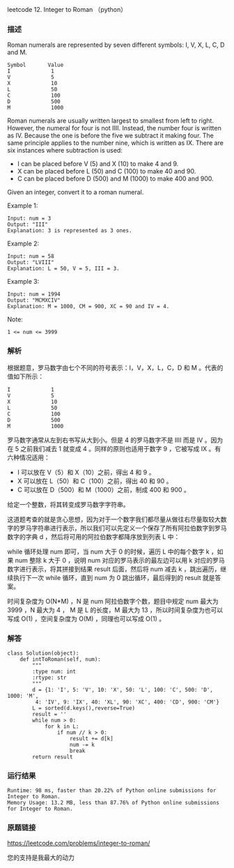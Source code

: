 leetcode 12. Integer to Roman （python）




### 描述

Roman numerals are represented by seven different symbols: I, V, X, L, C, D and M.

	Symbol       Value
	I             1
	V             5
	X             10
	L             50
	C             100
	D             500
	M             1000

Roman numerals are usually written largest to smallest from left to right. However, the numeral for four is not IIII. Instead, the number four is written as IV. Because the one is before the five we subtract it making four. The same principle applies to the number nine, which is written as IX. There are six instances where subtraction is used:

* I can be placed before V (5) and X (10) to make 4 and 9. 
* X can be placed before L (50) and C (100) to make 40 and 90. 
* C can be placed before D (500) and M (1000) to make 400 and 900.

Given an integer, convert it to a roman numeral.

Example 1:


	Input: num = 3
	Output: "III"
	Explanation: 3 is represented as 3 ones.
	
Example 2:


	Input: num = 58
	Output: "LVIII"
	Explanation: L = 50, V = 5, III = 3.

Example 3:



	Input: num = 1994
	Output: "MCMXCIV"
	Explanation: M = 1000, CM = 900, XC = 90 and IV = 4.

Note:

	1 <= num <= 3999


### 解析

根据题意，罗马数字由七个不同的符号表示：I，V，X，L，C，D 和 M 。代表的值如下所示：

	I             1
	V             5
	X             10
	L             50
	C             100
	D             500
	M             1000
	
罗马数字通常从左到右书写从大到小。但是 4 的罗马数字不是 IIII 而是 IV 。因为在 5 之前我们减去 1 就变成 4 。同样的原则也适用于数字 9 ，它被写成 IX 。有六种情况适用：

* I 可以放在 V（5）和 X（10）之前，得出 4 和 9 。
* X 可以放在 L（50）和 C（100）之前，得出 40 和 90 。
* C 可以放在 D（500）和 M（1000）之前，制成 400 和 900 。

给定一个整数，将其转变成罗马数字字符串。

这道题考查的就是贪心思想，因为对于一个数字我们都尽量从做往右尽量取较大数字的罗马字符串进行表示，所以我们可以先定义一个保存了所有阿拉伯数字到罗马数字的字典 d ，然后将可用的阿拉伯数字都降序放到列表 L 中：

while 循环处理 num 即可，当 num 大于 0 的时候，遍历 L 中的每个数字 k ，如果 num 整除 k 大于 0 ，说明 num 对应的罗马表示的最左边可以用 k 对应的罗马数字进行表示，将其拼接到结果 result 后面，然后将 num 减去 k ，跳出遍历，继续执行下一次 while 循环，直到 num 为 0 跳出循环，最后得到的 result 就是答案。

时间复杂度为 O(N\*M) ，N 是 num 阿拉伯数字个数，题目中规定 num 最大为 3999 ，N 最大为 4 ， M 是 L 的长度，M 最大为 13 ，所以时间复杂度为也可以写成 O(1) ，空间复杂度为 O(M) ，同理也可以写成 O(1) 。

### 解答

	class Solution(object):
	    def intToRoman(self, num):
	        """
	        :type num: int
	        :rtype: str
	        """
	        d = {1: 'I', 5: 'V', 10: 'X', 50: 'L', 100: 'C', 500: 'D', 1000: 'M',
	         4: 'IV', 9: 'IX', 40: 'XL', 90: 'XC', 400: 'CD', 900: 'CM'}
	        L = sorted(d.keys(),reverse=True)
	        result = ''
	        while num > 0:
	            for k in L:
	                if num // k > 0:
	                    result += d[k]
	                    num -= k
	                    break
	        return result

### 运行结果

	Runtime: 98 ms, faster than 20.22% of Python online submissions for Integer to Roman.
	Memory Usage: 13.2 MB, less than 87.76% of Python online submissions for Integer to Roman.

### 原题链接

https://leetcode.com/problems/integer-to-roman/


您的支持是我最大的动力
